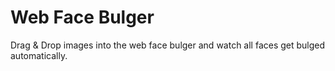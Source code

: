 # Web Face Bulger

Drag & Drop images into the web face bulger and watch all faces get bulged automatically.
